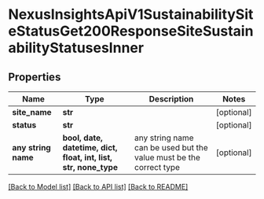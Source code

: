 # NexusInsightsApiV1SustainabilitySiteStatusGet200ResponseSiteSustainabilityStatusesInner


## Properties
Name | Type | Description | Notes
------------ | ------------- | ------------- | -------------
**site_name** | **str** |  | [optional] 
**status** | **str** |  | [optional] 
**any string name** | **bool, date, datetime, dict, float, int, list, str, none_type** | any string name can be used but the value must be the correct type | [optional]

[[Back to Model list]](../README.md#documentation-for-models) [[Back to API list]](../README.md#documentation-for-api-endpoints) [[Back to README]](../README.md)


